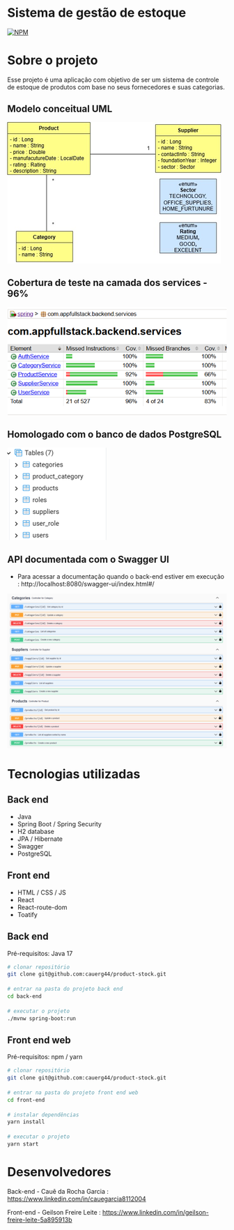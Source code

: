 # Sistema de gestão de estoque
[![NPM](https://img.shields.io/npm/l/react)](https://github.com/cauerg44/product-stock/blob/main/LICENSE) 

# Sobre o projeto

Esse projeto é uma aplicação com objetivo de ser um sistema de controle de estoque de produtos com base no seus fornecedores e suas categorias.

## Modelo conceitual UML
![Modelo Conceitual](https://github.com/cauerg44/pictures/blob/main/images/product-stock-model-uml.jpg)

## Cobertura de teste na camada dos services - 96%
![Cobertura de testes](https://github.com/cauerg44/pictures/blob/main/images/Captura%20de%20tela%202024-07-03%20113308.png)

## Homologado com o banco de dados PostgreSQL
![Banco de dados PostgreSQL](https://github.com/cauerg44/pictures/blob/main/images/Captura%20de%20tela%202024-07-03%20114618.png)

## API documentada com o Swagger UI
- Para acessar a documentação quando o back-end estiver em execução : http://localhost:8080/swagger-ui/index.html#/
  
![Swagger UI](https://github.com/cauerg44/pictures/blob/main/images/Captura%20de%20tela%202024-06-29%20153158.png)

# Tecnologias utilizadas
## Back end
- Java
- Spring Boot / Spring Security
- H2 database
- JPA / Hibernate
- Swagger
- PostgreSQL
## Front end
- HTML / CSS / JS 
- React
- React-route-dom
- Toatify

## Back end
Pré-requisitos: Java 17

```bash
# clonar repositório
git clone git@github.com:cauerg44/product-stock.git

# entrar na pasta do projeto back end
cd back-end

# executar o projeto
./mvnw spring-boot:run
```

## Front end web
Pré-requisitos: npm / yarn

```bash
# clonar repositório
git clone git@github.com:cauerg44/product-stock.git

# entrar na pasta do projeto front end web
cd front-end

# instalar dependências
yarn install

# executar o projeto
yarn start
```

# Desenvolvedores

Back-end - Cauê da Rocha Garcia : https://www.linkedin.com/in/cauegarcia8112004

Front-end - Geilson Freire Leite : https://www.linkedin.com/in/geilson-freire-leite-5a895913b
